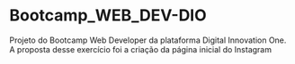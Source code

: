 # Bootcamp_WEB_DEV-DIO
 Projeto do Bootcamp Web Developer da plataforma Digital Innovation One. A proposta desse exercício foi a criação da página inicial do Instagram
